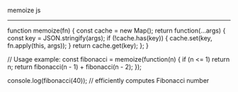 
memoize
js

---
function memoize(fn) {
  const cache = new Map();
  return function(...args) {
    const key = JSON.stringify(args);
    if (!cache.has(key)) {
      cache.set(key, fn.apply(this, args));
    }
    return cache.get(key);
  };
}

// Usage example:
const fibonacci = memoize(function(n) {
  if (n <= 1) return n;
  return fibonacci(n - 1) + fibonacci(n - 2);
});

console.log(fibonacci(40)); // efficiently computes Fibonacci number
